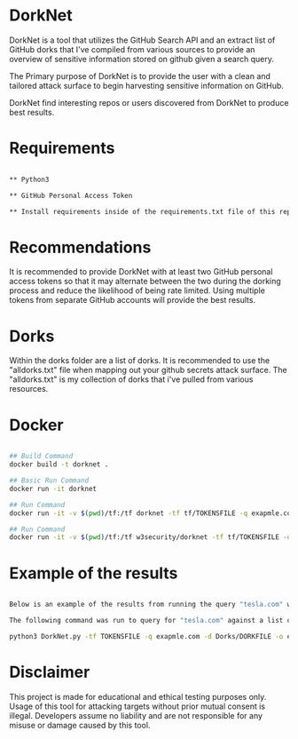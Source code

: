 # DorkNet
DorkNet is a tool that utilizes the GitHub Search API and an extract list of GitHub dorks that I've compiled from various sources to provide an overview of sensitive information stored on github given a search query.

The Primary purpose of DorkNet is to provide the user with a clean and tailored attack surface to begin harvesting sensitive information on GitHub. 

DorkNet find interesting repos or users discovered from DorkNet to produce best results.


# Requirements

```bash

** Python3

** GitHub Personal Access Token

** Install requirements inside of the requirements.txt file of this repo (pip3 install -r requirements.txt)

```

# Recommendations

It is recommended to provide DorkNet with at least two GitHub personal access tokens so that it may alternate between the two during the dorking process and reduce the likelihood of being rate limited. Using multiple tokens from separate GitHub accounts will provide the best results.


# Dorks

Within the dorks folder are a list of dorks. It is recommended to use the "alldorks.txt" file when mapping out your github secrets attack surface. The "alldorks.txt" is my collection of dorks that i've pulled from various resources.


# Docker

```bash

## Build Command
docker build -t dorknet .

## Basic Run Command
docker run -it dorknet

## Run Command
docker run -it -v $(pwd)/tf:/tf dorknet -tf tf/TOKENSFILE -q exapmle.com -d dorks/DORKFILE -o tesla

## Run Command
docker run -it -v $(pwd)/tf:/tf w3security/dorknet -tf tf/TOKENSFILE -q exapmle.com -d dorks/DORKFILE -o tesla

```

# Example of the results

```bash

Below is an example of the results from running the query "tesla.com" with a small list of dorks.

The following command was run to query for "tesla.com" against a list of dorks:

python3 DorkNet.py -tf TOKENSFILE -q exapmle.com -d Dorks/DORKFILE -o exapmle

```

# Disclaimer

This project is made for educational and ethical testing purposes only. Usage of this tool for attacking targets without prior mutual consent is illegal. Developers assume no liability and are not responsible for any misuse or damage caused by this tool.
